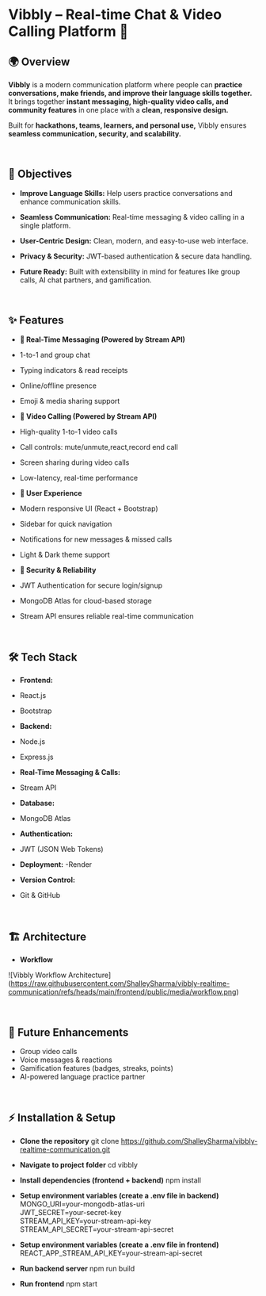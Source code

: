 # Vibbly – Real-time Chat & Video Calling Platform 💬

## 🌍 Overview

**Vibbly** is a modern communication platform where people can **practice conversations, make friends, and improve their language skills together.**
It brings together **instant messaging, high-quality video calls, and community features** in one place with a **clean, responsive design.**

Built for **hackathons, teams, learners, and personal use,** Vibbly ensures **seamless communication, security, and scalability.**

<br/>

## 🎯 Objectives

- **Improve Language Skills:** Help users practice conversations and enhance communication skills.

- **Seamless Communication:** Real-time messaging & video calling in a single platform.

- **User-Centric Design:** Clean, modern, and easy-to-use web interface.

- **Privacy & Security:** JWT-based authentication & secure data handling.

- **Future Ready:** Built with extensibility in mind for features like group calls, AI chat partners, and gamification.

<br/>

## ✨ Features

- **💬 Real-Time Messaging (Powered by Stream API)**

- 1-to-1 and group chat
- Typing indicators & read receipts
- Online/offline presence
- Emoji & media sharing support

- **🎥 Video Calling (Powered by Stream API)**

- High-quality 1-to-1 video calls
- Call controls: mute/unmute,react,record end call
- Screen sharing during video calls
- Low-latency, real-time performance

- **🎨 User Experience**

- Modern responsive UI (React + Bootstrap)
- Sidebar for quick navigation
- Notifications for new messages & missed calls
- Light & Dark theme support

- **🔐 Security & Reliability**

- JWT Authentication for secure login/signup
- MongoDB Atlas for cloud-based storage
- Stream API ensures reliable real-time communication

<br/>


## 🛠️ Tech Stack

- **Frontend:** 
- React.js 
- Bootstrap

- **Backend:** 
- Node.js 
- Express.js

- **Real-Time Messaging & Calls:**
- Stream API

- **Database:**
- MongoDB Atlas

- **Authentication:**
- JWT (JSON Web Tokens)

- **Deployment:** 
-Render

- **Version Control:**
- Git & GitHub

<br/>

## 🏗️ Architecture

- **Workflow**

![Vibbly Workflow Architecture] (https://raw.githubusercontent.com/ShalleySharma/vibbly-realtime-communication/refs/heads/main/frontend/public/media/workflow.png)
 
<br/>

## 🔮 Future Enhancements

- Group video calls 
- Voice messages & reactions
- Gamification features (badges, streaks, points)
- AI-powered language practice partner

<br/>

## ⚡ Installation & Setup

- **Clone the repository**
git clone https://github.com/ShalleySharma/vibbly-realtime-communication.git

- **Navigate to project folder**
cd vibbly  

- **Install dependencies (frontend + backend)**
npm install  

- **Setup environment variables (create a .env file in backend)**
MONGO_URI=your-mongodb-atlas-uri  
JWT_SECRET=your-secret-key  
STREAM_API_KEY=your-stream-api-key  
STREAM_API_SECRET=your-stream-api-secret  

- **Setup environment variables (create a .env file in frontend)**
REACT_APP_STREAM_API_KEY=your-stream-api-secret

- **Run backend server**
npm run build  

- **Run frontend**
npm start  

<br/>
